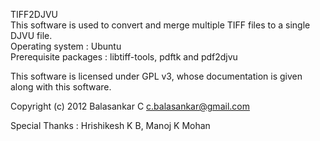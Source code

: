 TIFF2DJVU<br>
This software is used to convert and merge multiple TIFF files to a single DJVU file. <br>
Operating system : Ubuntu<br>
Prerequisite packages : libtiff-tools, pdftk and pdf2djvu<br>

This software is licensed under GPL v3, whose documentation is given along with this software.

Copyright (c) 2012
Balasankar C <c.balasankar@gmail.com>

Special Thanks : Hrishikesh K B, Manoj K Mohan
